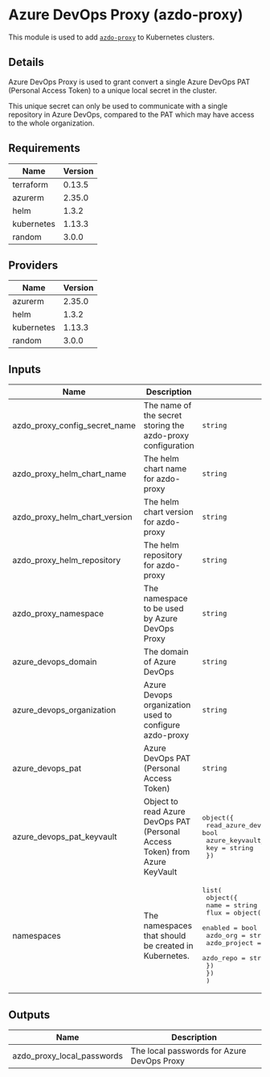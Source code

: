 # Azure DevOps Proxy (azdo-proxy)

This module is used to add [`azdo-proxy`](https://github.com/XenitAB/azdo-proxy) to Kubernetes clusters.

## Details

Azure DevOps Proxy is used to grant convert a single Azure DevOps PAT (Personal Access Token) to a unique local secret in the cluster.

This unique secret can only be used to communicate with a single repository in Azure DevOps, compared to the PAT which may have access to the whole organization.

## Requirements

| Name | Version |
|------|---------|
| terraform | 0.13.5 |
| azurerm | 2.35.0 |
| helm | 1.3.2 |
| kubernetes | 1.13.3 |
| random | 3.0.0 |

## Providers

| Name | Version |
|------|---------|
| azurerm | 2.35.0 |
| helm | 1.3.2 |
| kubernetes | 1.13.3 |
| random | 3.0.0 |

## Inputs

| Name | Description | Type | Default | Required |
|------|-------------|------|---------|:--------:|
| azdo\_proxy\_config\_secret\_name | The name of the secret storing the azdo-proxy configuration | `string` | `"azdo-proxy-config"` | no |
| azdo\_proxy\_helm\_chart\_name | The helm chart name for azdo-proxy | `string` | `"azdo-proxy"` | no |
| azdo\_proxy\_helm\_chart\_version | The helm chart version for azdo-proxy | `string` | `"v0.3.0"` | no |
| azdo\_proxy\_helm\_repository | The helm repository for azdo-proxy | `string` | `"https://xenitab.github.io/azdo-proxy/"` | no |
| azdo\_proxy\_namespace | The namespace to be used by Azure DevOps Proxy | `string` | `"azdo-proxy"` | no |
| azure\_devops\_domain | The domain of Azure DevOps | `string` | `"dev.azure.com"` | no |
| azure\_devops\_organization | Azure Devops organization used to configure azdo-proxy | `string` | n/a | yes |
| azure\_devops\_pat | Azure DevOps PAT (Personal Access Token) | `string` | `""` | no |
| azure\_devops\_pat\_keyvault | Object to read Azure DevOps PAT (Personal Access Token) from Azure KeyVault | <pre>object({<br>    read_azure_devops_pat_from_azure_keyvault = bool<br>    azure_keyvault_id                         = string<br>    key                                       = string<br>  })</pre> | n/a | yes |
| namespaces | The namespaces that should be created in Kubernetes. | <pre>list(<br>    object({<br>      name = string<br>      flux = object({<br>        enabled      = bool<br>        azdo_org     = string<br>        azdo_project = string<br>        azdo_repo    = string<br>      })<br>    })<br>  )</pre> | n/a | yes |

## Outputs

| Name | Description |
|------|-------------|
| azdo\_proxy\_local\_passwords | The local passwords for Azure DevOps Proxy |


